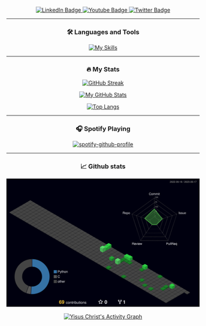 <!---
YisusChrist/YisusChrist is a ✨ special ✨ repository because its `README.md` (this file) appears on your GitHub profile.
You can click the Preview link to take a look at your changes.
--->

<!---
https://www.sitepoint.com/github-profile-readme/
--->

<div id="header" align="center">
  
  <!--
  <img src="https://komarev.com/ghpvc/?username=YisusChrist&style=flat-square&color=blue" alt="" />
  -->
  <!-- https://github.com/journey-ad/Moe-Counter -->
  <img src="https://count.getloli.com/get/@:yisuschrist?theme=moebooru" alt="" />
  
  <br>

  <div id="badges">
    <a href="https://www.linkedin.com/in/alejandro-gonzalez-momblan/">
      <img src="https://img.shields.io/badge/LinkedIn-blue?style=for-the-badge&logo=linkedin&logoColor=white"
        alt="LinkedIn Badge" />
    </a>
    <a href="https://www.youtube.com/@yisus_christ/">
      <img src="https://img.shields.io/badge/YouTube-red?style=for-the-badge&logo=youtube&logoColor=white"
        alt="Youtube Badge" />
    </a>
    <a href="https://twitter.com/Yisus_Christ_98/">
      <img src="https://img.shields.io/badge/Twitter-blue?style=for-the-badge&logo=twitter&logoColor=white"
        alt="Twitter Badge" />
    </a>
  </div>
  
  ---
  
  ### :hammer_and_wrench: Languages and Tools
  
  [![My Skills](https://skillicons.dev/icons?i=androidstudio,arduino,bash,c,css,docker,firebase,git,heroku,html,java,javascript,kotlin,linux,mongodb,mysql,nodejs,postgresql,python,vscode&theme=light&perline=10)](https://skillicons.dev)

  <!---
  <div>
    <img src="https://cdn.jsdelivr.net/gh/devicons/devicon/icons/c/c-original.svg" title="C" alt="C" width="40"
      height="40" />&nbsp;
    <img src="https://cdn.jsdelivr.net/gh/devicons/devicon/icons/python/python-original-wordmark.svg" title="Python"
      alt="Python" width="40" height="40" />&nbsp;
    <img src="https://cdn.jsdelivr.net/gh/devicons/devicon/icons/java/java-original-wordmark.svg" title="Java"
      alt="Java" width="40" height="40" />&nbsp;
    <img src="https://cdn.jsdelivr.net/gh/devicons/devicon/icons/bash/bash-original.svg" title="Shell Scripting"
      alt="Shell Scripting" width="40" height="40" />&nbsp;
    <img src="https://cdn.jsdelivr.net/gh/devicons/devicon/icons/postgresql/postgresql-original-wordmark.svg"
      title="PostgreSQL" alt="PostgreSQL" width="40" height="40" />&nbsp;
    <img src="https://cdn.jsdelivr.net/gh/devicons/devicon/icons/mongodb/mongodb-original-wordmark.svg" title="MongoDB"
      alt="MongoDB" width="40" height="40" />&nbsp;
    <img src="https://cdn.jsdelivr.net/gh/devicons/devicon/icons/css3/css3-plain-wordmark.svg" title="CSS3" alt="CSS"
      width="40" height="40" />&nbsp;
    <img src="https://cdn.jsdelivr.net/gh/devicons/devicon/icons/html5/html5-original.svg" title="HTML5" alt="HTML"
      width="40" height="40" />&nbsp;
    <img src="https://cdn.jsdelivr.net/gh/devicons/devicon/icons/javascript/javascript-original.svg" title="JavaScript"
      alt="JavaScript" width="40" height="40" />&nbsp;
    <img src="https://cdn.jsdelivr.net/gh/devicons/devicon/icons/nodejs/nodejs-original.svg" title="NodeJS" alt="NodeJS"
      width="40" height="40" />&nbsp;
    <img src="https://cdn.jsdelivr.net/gh/devicons/devicon/icons/git/git-original-wordmark.svg" title="Git" **alt="Git"
      width="40" height="40" />&nbsp;
    <img src="https://cdn.jsdelivr.net/gh/devicons/devicon/icons/php/php-original.svg" title="PHP" **alt="PHP"
      width="40" height="40" />&nbsp;
    <img src="https://cdn.jsdelivr.net/gh/devicons/devicon/icons/heroku/heroku-plain-wordmark.svg" title="Heroku"
      **alt="Heroku" width="40" height="40" />&nbsp;
    <img src="https://cdn.jsdelivr.net/gh/devicons/devicon/icons/docker/docker-plain-wordmark.svg" title="Docker"
      **alt="Docker" width="40" height="40" />&nbsp;
    <img src="https://cdn.jsdelivr.net/gh/devicons/devicon/icons/jupyter/jupyter-original-wordmark.svg" title="Jupyter"
      **alt="Jupyter" width="40" height="40" />&nbsp;
    <img src="https://cdn.jsdelivr.net/gh/devicons/devicon/icons/linux/linux-original.svg" title="Linux" **alt="Linux"
      width="40" height="40" />&nbsp;
  </div>
  --->
  
  ---

  ### :fire: My Stats
  <!-- https://github.com/denvercoder1/github-readme-streak-stats -->

  [![GitHub Streak](https://github-readme-streak-stats.herokuapp.com?user=YisusChrist&theme=tokyonight)](https://git.io/streak-stats)

  [![My GitHub Stats](https://github-readme-stats.vercel.app/api/?username=YisusChrist&count_private=true&theme=tokyonight&show_icons=true)](https://github.com/anuraghazra/github-readme-stats)

  [![Top Langs](https://github-readme-stats.vercel.app/api/top-langs/?username=YisusChrist&theme=tokyonight)](https://github.com/anuraghazra/github-readme-stats)

  ---

  ### 🎧 Spotify Playing

  <!-- https://github.com/kittinan/spotify-github-profile -->
  [![spotify-github-profile](https://spotify-github-profile.vercel.app/api/view?uid=21is3oqsixn4kyq3g2pkj7jsq&cover_image=true&theme=novatorem&show_offline=false&background_color=121212&interchange=false&bar_color=53b14f&bar_color_cover=true)](https://spotify-github-profile.vercel.app/api/view?uid=21is3oqsixn4kyq3g2pkj7jsq&redirect=true)

  ---
  
  ### 📈 Github stats
 
  <div>
  <!-- https://github.com/marketplace/actions/github-profile-3d-contrib -->
  <a href="https://github.com/yoshi389111/github-profile-3d-contrib">
    <img alt="Yisus Christ's GitHub Profile 3D Contrib"
      src="https://raw.githubusercontent.com/YisusChrist/YisusChrist/main/profile-3d-contrib/profile-night-green.svg" />
  </a>

  <!-- https://github.com/ashutosh00710/github-readme-activity-graph -->
  <a href="https://github.com/ashutosh00710/github-readme-activity-graph"><img alt="Yisus Christ's Activity Graph"
  src="https://github-readme-activity-graph.vercel.app/graph?username=yisuschrist&bg_color=00000f&color=70a5fd&line=38bdae&point=FFFFFF&hide_border=true" /></a>
  </div>
  
</div>
